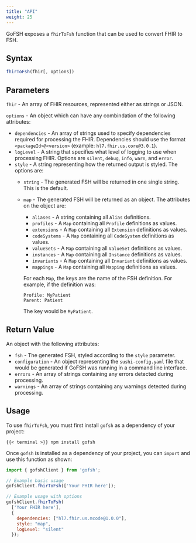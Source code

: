 ```yaml
---
title: "API"
weight: 25
---
```


GoFSH exposes a `fhirToFsh` function that can be used to convert FHIR to FSH.

## Syntax
```javascript
fhirToFsh(fhir[, options])
```

## Parameters
`fhir` - An array of FHIR resources, represented either as strings or JSON.

`options` - An object which can have any combindation of the following attributes:
* `dependencies` - An array of strings used to specify dependencies required for processing the FHIR. Dependencies should use the format `<packageId>@<version>` (example: `hl7.fhir.us.core@3.0.1`).
* `logLevel` - A string that specifies what level of logging to use when processing FHIR. Options are `silent`, `debug`, `info`, `warn`, and `error`.
* `style` - A string representing how the returned output is styled. The options are:
  * `string` - The generated FSH will be returned in one single string. This is the default.
  * `map` - The generated FSH will be returned as an object. The attributes on the object are:
    * `aliases` - A string containing all `Alias` definitions.
    * `profiles` - A `Map` containing all `Profile` definitions as values.
    * `extensions` - A `Map` containing all `Extension` definitions as values.
    * `codeSystems` - A `Map` containing all `CodeSystem` definitions as values.
    * `valueSets` - A `Map` containing all `ValueSet` definitions as values.
    * `instances` - A `Map` containing all `Instance` definitions as values.
    * `invariants` - A `Map` containing all `Invariant` definitions as values.
    * `mappings` - A `Map` containing all `Mapping` definitions as values.
    
    For each `Map`, the keys are the name of the FSH definition. For example, if the definition was:
    ```
    Profile: MyPatient
    Parent: Patient
    ```
    The key would be `MyPatient`.

## Return Value
An object with the following attributes:
* `fsh` - The generated FSH, styled according to the `style` parameter.
* `configuration` - An object representing the `sushi-config.yaml` file that would be generated if GoFSH was running in a command line interface.
* `errors` - An array of strings containing any errors detected during processing.
* `warnings` - An array of strings containing any warnings detected during processing.

## Usage
To use `fhirToFsh`, you must first install `gofsh` as a dependency of your project:
```shell
{{< terminal >}} npm install gofsh
```
Once `gofsh` is installed as a dependency of your project, you can `import` and use this function as shown:

```javascript
import { gofshClient } from 'gofsh';

// Example basic usage
gofshClient.fhirToFsh(['Your FHIR here']);

// Example usage with options
gofshClient.fhirToFsh(
  ['Your FHIR here'], 
  {
    dependencies: ["hl7.fhir.us.mcode@1.0.0"],
    style: "map",
    logLevel: "silent"
  });
```

